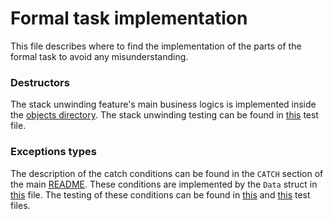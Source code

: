 # Formal task implementation

This file describes where to find the implementation of the parts of
the formal task to avoid any misunderstanding.

### Destructors

The stack unwinding feature's main business logics is implemented inside
the [objects directory](include/objects). The stack unwinding testing can
be found in [this](include/tests/suits/destructors.cpp) test file.

### Exceptions types

The description of the catch conditions can be found in the `CATCH` section
of the main [README](README.md). These conditions are implemented by the `Data`
struct in [this](include/impl/data.hpp) file. The testing of these conditions
can be found in [this](include/tests/suits/types.cpp) and
[this](include/tests/suits/catch.cpp) test files.
